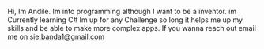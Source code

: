 Hi, Im Andile. Im into programming although I want to be a inventor. im Currently learning C#
Im up for any Challenge so long it helps me up my skills and be able to make more complex apps.
If you wanna reach out email me on sie.banda1@gmail.com
